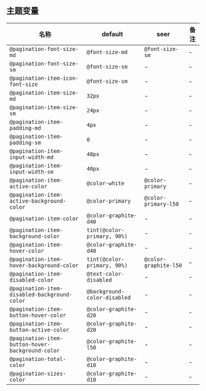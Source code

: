 ## 主题变量

| 名称 | default | seer | 备注 |
| --- | --- | --- | --- |
| `@pagination-font-size-md` | `@font-size-md` | `@font-size-sm` | - |
| `@pagination-font-size-sm` | `@font-size-sm` | - | - |
| `@pagination-item-icon-font-size` | `@font-size-sm` | - | - |
| `@pagination-item-size-md` | `32px` | - | - |
| `@pagination-item-size-sm` | `24px` | - | - |
| `@pagination-item-padding-md` | `4px` | - | - |
| `@pagination-item-padding-sm` | `0` | - | - |
| `@pagination-item-input-width-md` | `48px` | - | - |
| `@pagination-item-input-width-sm` | `40px` | - | - |
| `@pagination-item-active-color` | `@color-white` | `@color-primary` | - |
| `@pagination-item-active-background-color` | `@color-primary` | `@color-primary-l50` | - |
| `@pagination-item-color` | `@color-graphite-d40` | - | - |
| `@pagination-item-background-color` | `tint(@color-primary, 90%)` | - | - |
| `@pagination-item-hover-color` | `@color-graphite-d40` | - | - |
| `@pagination-item-hover-background-color` | `tint(@color-primary, 90%)` | `@color-graphite-l50` | - |
| `@pagination-item-disabled-color` | `@text-color-disabled` | - | - |
| `@pagination-item-disabled-background-color` | `@background-color-disabled` | - | - |
| `@pagination-item-button-hover-color` | `@color-graphite-d20` | - | - |
| `@pagination-item-button-active-color` | `@color-graphite-d20` | - | - |
| `@pagination-item-button-hover-background-color` | `@color-graphite-l50` | - | - |
| `@pagination-total-color` | `@color-graphite-d10` | - | - |
| `@pagination-sizes-color` | `@color-graphite-d10` | - | - |
